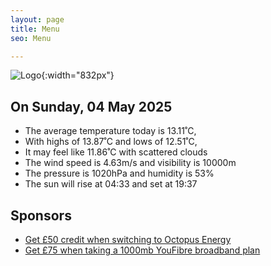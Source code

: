```yaml
---
layout: page
title: Menu
seo: Menu

---
```


![Logo](/images/logo.jpg){:width="832px"}

<!-- weather_marker starts -->
## On Sunday, 04 May 2025

- The average temperature today is 13.11˚C,
- With highs of 13.87˚C and lows of 12.51˚C,
- It may feel like 11.86˚C with scattered clouds
- The wind speed is 4.63m/s and visibility is 10000m
- The pressure is 1020hPa and humidity is 53%
- The sun will rise at 04:33 and set at 19:37

<!-- weather_marker ends -->

## Sponsors

- [Get £50 credit when switching to Octopus Energy](https://bit.ly/3oD1nnS)
- [Get £75 when taking a 1000mb YouFibre broadband plan](https://aklam.io/91zWhU?)
